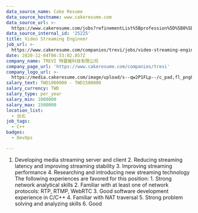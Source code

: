 ```yaml
---
data_source_name: Cake Resume
data_source_hostname: www.cakeresume.com
data_source_url: >-
  https://www.cakeresume.com/jobs?refinementList%5Bprofession%5D%5B0%5D=tech_devops&refi[…]5D=per_year&range%5Bsalary_range%5D%5Bmin%5D=1000000&page=2
data_source_internal_id: '25225'
title: Video Streaming Engineer
job_url: >-
  https://www.cakeresume.com/companies/trevi/jobs/video-streaming-engineer-f2f880
date: 2020-12-04T06:53:02.857Z
company_name: TREVI 特雷維科技有限公司
company_page_url: 'https://www.cakeresume.com/companies/trevi'
company_logo_url: >-
  https://media.cakeresume.com/image/upload/s--qw2P1FLp--/c_pad,fl_png8,h_200,w_200/v1550037353/oj7cdkyebdw8eu6lavrs.png
salary_text: TWD1000000 - TWD1500000
salary_currency: TWD
salary_type: per_year
salary_min: 1000000
salary_max: 1500000
location_list:
  - 台北
job_tags:
  - C++
badges:
  - DevOps

---
```


1. Developing media streaming server and client 2. Reducing streaming latency and improving streaming stability 3. Improving streaming performance 4. Researching and introducing new streaming technology The following experiences are favored for this position: 1. Strong network analytical skills 2. Familiar with at least one of network protocols: RTP, RTMP, WebRTC 3. Good software development experience in C/C++ 4. Familiar with NAT traversal 5. Strong problem solving and analyzing skills 6. Good